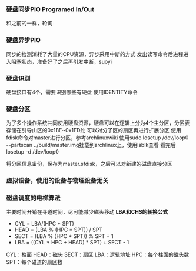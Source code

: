 ### 硬盘同步PIO Programed In/Out
和之前的一样，轮询
### 硬盘异步PIO
同步的检测消耗了大量的CPU资源，异步采用中断的方式
发出读写命令后进程进入阻塞状态，准备好了之后再引发中断，suoyi
### 硬盘识别
硬盘接口有4个，需要识别哪些有硬盘
使用IDENTITY命令
### 硬盘分区
为了多个操作系统共同使用硬盘资源，硬盘可以在逻辑上分为4个主分区，分区表存储在引导山区的0x1BE~0x1FD处
可以对分了区的扇区再进行扩展分区
使用fdisk命令对master进行分区，参考archlinuxwiki
使用sudo losetup /dev/loop0 --partscan ../build/master.img挂载到archlinux上，使用lsblk查看
看完后losetup -d /dev/loop0

将分区信息备份，保存为master.sfdisk，之后可以对新建的磁盘直接分区

### 虚拟设备，使用的设备与物理设备无关

### 磁盘调度的电梯算法
主要时间开销在寻道时间，尽可能减少磁头移动
**LBA和CHS的转换公式**
- CYL = LBA/(HPC * SPT)
- HEAD = (LBA % (HPC * SPT)) / SPT
- SECT = (LBA % (HPC * SPT)) % SPT + 1
- LBA = ((CYL * HPC + HEAD) * SPT) + SECT - 1

CYL：柱面
HEAD：磁头
SECT：扇区
LBA：逻辑地址
HPC：每个柱面的磁头数
SPT：每个磁道的扇区数
